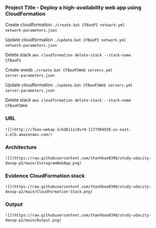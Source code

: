 
### Project Title - Deploy a high-availability web app using CloudFormation
Create cloudformation
	<code>./create.bat CFBaoP2 network.yml network-parameters.json</code>
	
Update cloudformation
	<code>./update.bat CFBaoP2 network.yml network-parameters.json</code>
	
Delete stack 
    <code>aws cloudformation delete-stack --stack-name CFBaoP2</code>


Create wweb
    <code>./create.bat CFBaoP2Web servers.yml server-parameters.json</code>

	
Update cloudformation
    <code>./update.bat CFBaoP2Web servers.yml server-parameters.json</code>
	
Delete stack 
    <code>aws cloudformation delete-stack --stack-name CFBaoP2Web</code>

### URL
    ![](http://cfbao-webap-1v5d8i1zi8vr0-1177904550.us-east-1.elb.amazonaws.com/)


### Architecture
    ![](https://raw.githubusercontent.com/thanhbao0390/study-udacity-devop-p2/main/InstagramWebApp.png)

### Evidence CloudFormation stack
    ![](https://raw.githubusercontent.com/thanhbao0390/study-udacity-devop-p2/main/CloudFormation-Stack.png)

### Output
    ![](https://raw.githubusercontent.com/thanhbao0390/study-udacity-devop-p2/main/Output.png)


